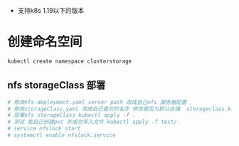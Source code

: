 - 支持k8s 1.19以下的版本

# 创建命名空间

```bash
kubectl create namespace clusterstorage
```

## nfs storageClass 部署

```bash
# 修改nfs-deployment.yaml server path 改成自己nfs 服务器配置
# 修改storageClass.yaml 改成自己喜欢的名字 修改是否为默认存储  storageclass.kubernetes.io/is-default-class: "true"   # true|false
# 部署nfs storageClass kubectl apply -f .
# 测试 能自己创建pvc 并成功写入文件 kubectl apply -f test/.
# service nfslock start
# systemctl enable nfslock.service
```
